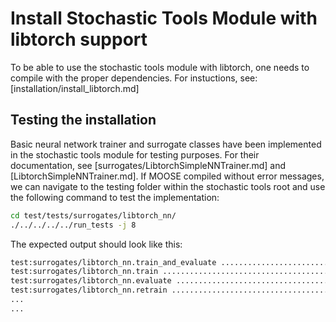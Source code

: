 # Install Stochastic Tools Module with libtorch support

To be able to use the stochastic tools module with libtorch, one needs to compile
with the proper dependencies. For instuctions, see: [installation/install_libtorch.md]

## Testing the installation

Basic neural network trainer and surrogate classes have been implemented in the stochastic tools
module for testing purposes. For their documentation, see
[surrogates/LibtorchSimpleNNTrainer.md] and [LibtorchSimpleNNTrainer.md].
If MOOSE compiled without error messages, we can
navigate to the testing folder within the stochastic tools root
and use the following command to test the implementation:

```bash
cd test/tests/surrogates/libtorch_nn/
./../../../../run_tests -j 8
```

The expected output should look like this:

```bash
test:surrogates/libtorch_nn.train_and_evaluate ............................................................ OK
test:surrogates/libtorch_nn.train ......................................................................... OK
test:surrogates/libtorch_nn.evaluate ...................................................................... OK
test:surrogates/libtorch_nn.retrain ....................................................................... OK
...
...
```
